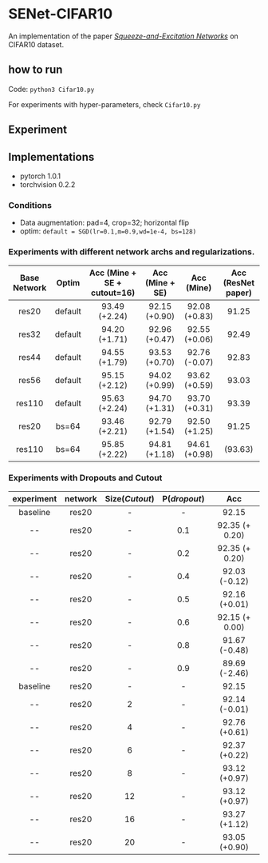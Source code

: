 # SENet-CIFAR10
An implementation of the paper [_Squeeze-and-Excitation Networks_](https://arxiv.org/abs/1709.01507) on CIFAR10 dataset.

## how to run
Code: `python3 Cifar10.py`

For experiments with hyper-parameters, check `Cifar10.py`

## Experiment

## Implementations
- pytorch 1.0.1
- torchvision 0.2.2

### Conditions
- Data augmentation: pad=4, crop=32; horizontal flip
- optim: `default = SGD(lr=0.1,m=0.9,wd=1e-4, bs=128)`

### Experiments with different network archs and regularizations. 
| Base Network | Optim | Acc (Mine + SE + cutout=16) | Acc (Mine + SE) | Acc (Mine) | Acc (ResNet paper) |
|:------------:|:------:|:------:|:------:|:------:|:------:|
| res20 | default | 93.49 (+2.24) | 92.15 (+0.90) | 92.08 (+0.83) | 91.25 |
| res32 | default | 94.20 (+1.71) | 92.96 (+0.47) | 92.55 (+0.06) | 92.49 |
| res44 | default | 94.55 (+1.79) | 93.53 (+0.70) | 92.76 (-0.07) | 92.83 |
| res56 | default | 95.15 (+2.12) | 94.02 (+0.99) | 93.62 (+0.59) | 93.03 |
| res110 | default | 95.63 (+2.24) |94.70 (+1.31) | 93.70 (+0.31) | 93.39 |
| res20 | bs=64 | 93.46 (+2.21) | 92.79 (+1.54) | 92.50 (+1.25) | 91.25 |
| res110 | bs=64 | 95.85 (+2.22) | 94.81 (+1.18) | 94.61 (+0.98) | (93.63) |

### Experiments with Dropouts and Cutout

| experiment | network | Size(_Cutout_) | P(_dropout_) | Acc |
|:------:|:------:|:------:|:------:|:------:|
| baseline | res20 | - | - | 92.15 |
| -- | res20 | - | 0.1 | 92.35 (+ 0.20) |
| -- | res20 | - | 0.2 | 92.35 (+ 0.20) |
| -- | res20 | - | 0.4 | 92.03 (-0.12) |
| -- | res20 | - | 0.5 | 92.16 (+0.01) |
| -- | res20 | - | 0.6 | 92.15 (+ 0.00) |
| -- | res20 | - | 0.8 | 91.67 (-0.48) |
| -- | res20 | - | 0.9 | 89.69 (-2.46) |
| baseline | res20 | - | - | 92.15 |
| -- | res20 | 2 | - | 92.14 (-0.01) |
| -- | res20 | 4 | - | 92.76 (+0.61) |
| -- | res20 | 6 | - | 92.37 (+0.22) |
| -- | res20 | 8 | - | 93.12 (+0.97) |
| -- | res20 | 12 | - | 93.12 (+0.97) |
| -- | res20 | 16 | - | 93.27 (+1.12) |
| -- | res20 | 20 | - | 93.05 (+0.90) |

